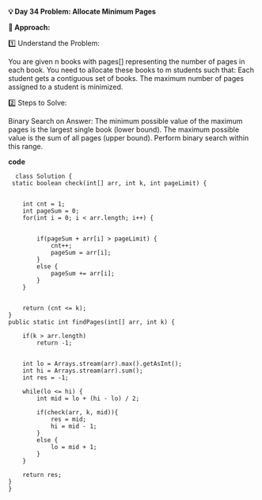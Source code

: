 **💡 Day 34 Problem: Allocate Minimum Pages**

**🧠 Approach:**

1️⃣ Understand the Problem:

You are given n books with pages[] representing the number of pages in each book.
You need to allocate these books to m students such that:
Each student gets a contiguous set of books.
The maximum number of pages assigned to a student is minimized.

2️⃣ Steps to Solve:

Binary Search on Answer:
The minimum possible value of the maximum pages is the largest single book (lower bound).
The maximum possible value is the sum of all pages (upper bound).
Perform binary search within this range.

**code**

      class Solution {
     static boolean check(int[] arr, int k, int pageLimit) {
        
       
        int cnt = 1;
        int pageSum = 0;
        for(int i = 0; i < arr.length; i++) {
            
           
            if(pageSum + arr[i] > pageLimit) {
                cnt++;
                pageSum = arr[i];
            }
            else {
                pageSum += arr[i];
            }
        }
        
       
        return (cnt <= k);
    }
    public static int findPages(int[] arr, int k) {
           
        if(k > arr.length)
            return -1;
        
     
        int lo = Arrays.stream(arr).max().getAsInt();
        int hi = Arrays.stream(arr).sum();
        int res = -1;
        
        while(lo <= hi) {
            int mid = lo + (hi - lo) / 2;
            
            if(check(arr, k, mid)){
                res = mid;
                hi = mid - 1;
            }
            else {
                lo = mid + 1;
            }
        }
        
        return res;
    }
    }
